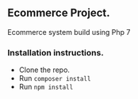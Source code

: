 ## Ecommerce Project.

Ecommerce system build using Php 7

### Installation instructions.

- Clone the repo.
- Run `composer install`
- Run `npm install`